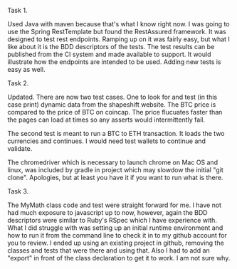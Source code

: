 Task 1.

Used Java with maven because that's what I know right now.  I was going to use the Spring RestTemplate but found the RestAssured framework.  It was designed to test rest endpoints.  Ramping up on it was fairly easy, but what I like about it is the BDD descriptors of the tests.  The test results can be published from the CI system and made available to support.  It would illustrate how the endpoints are intended to be used.  Adding new tests is easy as well. 

Task 2.

Updated.  There are now two test cases.  One to look for and test (in this case print) dynamic data from the shapeshift website.  The BTC price is compared to the price of BTC on coincap.  The price flucuates faster than the pages can load at times so any asserts would intermittently fail.

The second test is meant to run a BTC to ETH transaction.  It loads the two currencies and continues.  I would need test wallets to continue and validate.
 
The chromedriver which is necessary to launch chrome on Mac OS and linux, was included by gradle in project which may slowdow the initial "git clone". Apologies, but at least you have it if you want to run what is there.

Task 3.

The MyMath class code and test were straight forward for me.  I have not had much exposure to javascript up to now, however, again the BDD descriptors were similar to Ruby's RSpec which I have experience with.  What I did struggle with was setting up an initial runtime environment and how to run it from the command line to check it in to my github account for you to review.  I ended up using an existing project in github, removing the classes and tests that were there and using that.  Also I had to add an "export" in front of the class declaration to get it to work.  I am not sure why.
